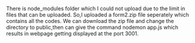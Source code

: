 There is node_modules folder which I could not upload due to the limit in files that can be uploaded.
So,I uploaded a form2.zip file seperately which contains all the codes.
We can download the zip file and change the directory to public,then can give the command nodemon app.js which results in webpage getting displayed at the port 3001.
